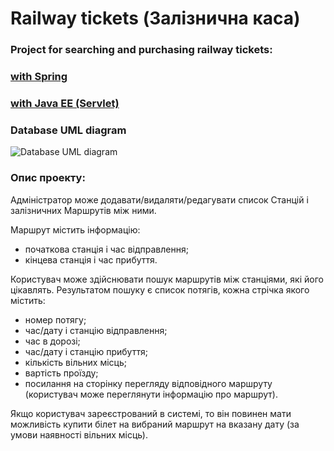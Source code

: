 # Railway tickets (Залізнична каса)

### Project for searching and purchasing railway tickets:


### [with Spring](https://github.com/YuliiaLysak/railway-tickets/tree/main/railway-tickets-spring)


### [with Java EE (Servlet)](https://github.com/YuliiaLysak/railway-tickets/tree/main/railway-tickets-servlet)

### Database UML diagram
![Database UML diagram](https://github.com/YuliiaLysak/railway-tickets/DATABASE:railwaytickets.png)


### Опис проекту:
Адміністратор може додавати/видаляти/редагувати список Станцій і залізничних Маршрутів між ними.

Маршрут містить інформацію:
- початкова станція і час відправлення;
- кінцева станція і час прибуття.

Користувач може здійснювати пошук маршрутів між станціями, які його цікавлять.
Результатом пошуку є список потягів, кожна стрічка якого містить:
- номер потягу;
- час/дату і станцію відправлення;
- час в дорозі;
- час/дату і станцію прибуття;
- кількість вільних місць;
- вартість проїзду;
- посилання на сторінку перегляду відповідного маршруту (користувач може переглянути інформацію про маршрут).

Якщо користувач зареєстрований в системі, то він повинен мати можливість купити білет на вибраний маршрут на вказану дату (за умови наявності вільних місць).
